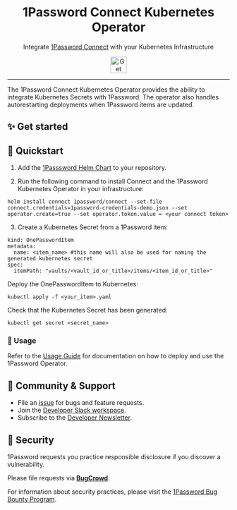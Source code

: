 <!-- Image sourced from https://blog.1password.com/introducing-secrets-automation/ -->
<img alt="" role="img" src="https://blog.1password.com/posts/2021/secrets-automation-launch/header.svg"/>

<div align="center">
  <h1>1Password Connect Kubernetes Operator</h1>
  <p>Integrate <a href="https://developer.1password.com/docs/connect">1Password Connect</a> with your Kubernetes Infrastructure</p>
  <a href="https://github.com/1Password/onepassword-operator#getstarted">
    <img alt="Get started" src="https://user-images.githubusercontent.com/45081667/226940040-16d3684b-60f4-4d95-adb2-5757a8f1bc15.png" height="37"/>
  </a>
</div>

---

The 1Password Connect Kubernetes Operator provides the ability to integrate Kubernetes Secrets with 1Password. The operator also handles autorestarting deployments when 1Password items are updated.

## ✨ Get started

## 🚀 Quickstart

1. Add the [1Passsword Helm Chart](https://github.com/1Password/connect-helm-charts) to your repository.

2. Run the following command to install Connect and the 1Password Kubernetes Operator in your infrastructure:
```
helm install connect 1password/connect --set-file connect.credentials=1password-credentials-demo.json --set operator.create=true --set operator.token.value = <your connect token>
```

3. Create a Kubernetes Secret from a 1Password item:
```apiVersion: onepassword.com/v1
kind: OnePasswordItem
metadata:
  name: <item_name> #this name will also be used for naming the generated kubernetes secret
spec:
  itemPath: "vaults/<vault_id_or_title>/items/<item_id_or_title>"
```
Deploy the OnePasswordItem to Kubernetes:
```
kubectl apply -f <your_item>.yaml
```
Check that the Kubernetes Secret has been generated:

```
kubectl get secret <secret_name>
```

### 📄 Usage
Refer to the [Usage Guide](USAGEGUIDE.md) for documentation on how to deploy and use the 1Password Operator.

## 💙 Community & Support

- File an [issue](https://github.com/1Password/onepassword-operator/issues) for bugs and feature requests.
- Join the [Developer Slack workspace](https://join.slack.com/t/1password-devs/shared_invite/zt-1halo11ps-6o9pEv96xZ3LtX_VE0fJQA).
- Subscribe to the [Developer Newsletter](https://1password.com/dev-subscribe/).

## 🔐 Security

1Password requests you practice responsible disclosure if you discover a vulnerability.

Please file requests via [**BugCrowd**](https://bugcrowd.com/agilebits).

For information about security practices, please visit the [1Password Bug Bounty Program](https://bugcrowd.com/agilebits).

